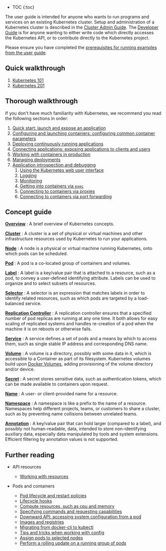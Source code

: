 ---
---

* TOC
{:toc}

The user guide is intended for anyone who wants to run programs and services on an existing Kubernetes cluster.  Setup and administration of a Kubernetes cluster is described in the [Cluster Admin Guide](/{{page.version}}/docs/admin/). The [Developer Guide](/{{page.version}}/docs/devel/) is for anyone wanting to either write code which directly accesses the Kubernetes API, or to contribute directly to the Kubernetes project.

Please ensure you have completed the [prerequisites for running examples from the user guide](/{{page.version}}/docs/user-guide/prereqs).

## Quick walkthrough

1. [Kubernetes 101](/{{page.version}}/docs/user-guide/walkthrough/)
1. [Kubernetes 201](/{{page.version}}/docs/user-guide/walkthrough/k8s201)

## Thorough walkthrough

If you don't have much familiarity with Kubernetes, we recommend you read the following sections in order:

1. [Quick start: launch and expose an application](/{{page.version}}/docs/user-guide/quick-start)
1. [Configuring and launching containers: configuring common container parameters](/{{page.version}}/docs/user-guide/configuring-containers)
1. [Deploying continuously running applications](/{{page.version}}/docs/user-guide/deploying-applications)
1. [Connecting applications: exposing applications to clients and users](/{{page.version}}/docs/user-guide/connecting-applications)
1. [Working with containers in production](/{{page.version}}/docs/user-guide/production-pods)
1. [Managing deployments](/{{page.version}}/docs/user-guide/managing-deployments)
1. [Application introspection and debugging](/{{page.version}}/docs/user-guide/introspection-and-debugging)
    1. [Using the Kubernetes web user interface](/{{page.version}}/docs/user-guide/ui)
    1. [Logging](/{{page.version}}/docs/user-guide/logging)
    1. [Monitoring](/{{page.version}}/docs/user-guide/monitoring)
    1. [Getting into containers via `exec`](/{{page.version}}/docs/user-guide/getting-into-containers)
    1. [Connecting to containers via proxies](/{{page.version}}/docs/user-guide/connecting-to-applications-proxy)
    1. [Connecting to containers via port forwarding](/{{page.version}}/docs/user-guide/connecting-to-applications-port-forward)

## Concept guide

[**Overview**](/{{page.version}}/docs/user-guide/overview)
: A brief overview of Kubernetes concepts.

[**Cluster**](/{{page.version}}/docs/admin/)
: A cluster is a set of physical or virtual machines and other infrastructure resources used by Kubernetes to run your applications.

[**Node**](/{{page.version}}/docs/admin/node)
: A node is a physical or virtual machine running Kubernetes, onto which pods can be scheduled.

[**Pod**](/{{page.version}}/docs/user-guide/pods)
: A pod is a co-located group of containers and volumes.

[**Label**](/{{page.version}}/docs/user-guide/labels)
: A label is a key/value pair that is attached to a resource, such as a pod, to convey a user-defined identifying attribute. Labels can be used to organize and to select subsets of resources.

[**Selector**](/{{page.version}}/docs/user-guide/labels/#label-selectors)
: A selector is an expression that matches labels in order to identify related resources, such as which pods are targeted by a load-balanced service.

[**Replication Controller**](/{{page.version}}/docs/user-guide/replication-controller)
: A replication controller ensures that a specified number of pod replicas are running at any one time. It both allows for easy scaling of replicated systems and handles re-creation of a pod when the machine it is on reboots or otherwise fails.

[**Service**](/{{page.version}}/docs/user-guide/services)
: A service defines a set of pods and a means by which to access them, such as single stable IP address and corresponding DNS name.

[**Volume**](/{{page.version}}/docs/user-guide/volumes)
: A volume is a directory, possibly with some data in it, which is accessible to a Container as part of its filesystem.  Kubernetes volumes build upon [Docker Volumes](https://docs.docker.com/userguide/dockervolumes/), adding provisioning of the volume directory and/or device.

[**Secret**](/{{page.version}}/docs/user-guide/secrets)
: A secret stores sensitive data, such as authentication tokens, which can be made available to containers upon request.

[**Name**](/{{page.version}}/docs/user-guide/identifiers)
: A user- or client-provided name for a resource.

[**Namespace**](/{{page.version}}/docs/user-guide/namespaces)
: A namespace is like a prefix to the name of a resource. Namespaces help different projects, teams, or customers to share a cluster, such as by preventing name collisions between unrelated teams.

[**Annotation**](/{{page.version}}/docs/user-guide/annotations)
: A key/value pair that can hold larger (compared to a label), and possibly not human-readable, data, intended to store non-identifying auxiliary data, especially data manipulated by tools and system extensions.  Efficient filtering by annotation values is not supported.

## Further reading

* API resources
  * [Working with resources](/{{page.version}}/docs/user-guide/working-with-resources)

* Pods and containers
  * [Pod lifecycle and restart policies](/{{page.version}}/docs/user-guide/pod-states)
  * [Lifecycle hooks](/{{page.version}}/docs/user-guide/container-environment)
  * [Compute resources, such as cpu and memory](/{{page.version}}/docs/user-guide/compute-resources)
  * [Specifying commands and requesting capabilities](/{{page.version}}/docs/user-guide/containers)
  * [Downward API: accessing system configuration from a pod](/{{page.version}}/docs/user-guide/downward-api)
  * [Images and registries](/{{page.version}}/docs/user-guide/images)
  * [Migrating from docker-cli to kubectl](/{{page.version}}/docs/user-guide/docker-cli-to-kubectl)
  * [Tips and tricks when working with config](/{{page.version}}/docs/user-guide/config-best-practices)
  * [Assign pods to selected nodes](/{{page.version}}/docs/user-guide/node-selection/)
  * [Perform a rolling update on a running group of pods](/{{page.version}}/docs/user-guide/update-demo/)